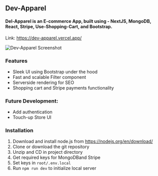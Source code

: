 ## Dev-Apparel





#### Del-Apparel is an E-commerce App, built using - NextJS, MongoDB, React, Stripe, Use-Shopping-Cart, and Bootstrap.  
Link: https://dev-apparel.vercel.app/ 


![Dev-Apparel Screenshot](https://i.imgur.com/S7Kh4X8.png)
  
  
### Features
- Sleek UI using Bootstrap under the hood
- Fast and scalable Filter component
- Serverside rendering for SEO
- Shopping cart and Stripe payments functionality

### Future Development:
- Add authentication
- Touch-up Store UI


### Installation
1) Download and install node.js from https://nodejs.org/en/download/
2) Clone or download the git repository
3) Unzip and CD in project directory
4) Get required keys for MongoDBand Stripe
5) Set keys in `root/.env.local`
6) Run `npm run dev` to initialize local server

